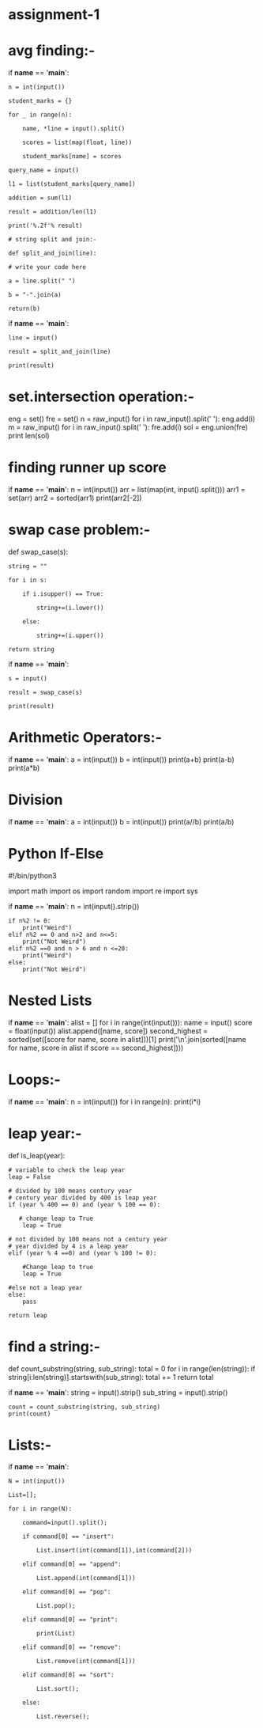 # assignment-1
# avg finding:-
if __name__ == '__main__':

    n = int(input())

    student_marks = {}

    for _ in range(n):

        name, *line = input().split()

        scores = list(map(float, line))

        student_marks[name] = scores

    query_name = input()

    l1 = list(student_marks[query_name]) 

    addition = sum(l1)

    result = addition/len(l1)

    print('%.2f'% result)

    # string split and join:-

    def split_and_join(line):

    # write your code here

    a = line.split(" ")

    b = "-".join(a)

    return(b)


if __name__ == '__main__':

    line = input()

    result = split_and_join(line)

    print(result)

  # set.intersection operation:-

  eng = set()
fre = set()
n = raw_input()
for i in raw_input().split(' '):
  eng.add(i)
m = raw_input()
for i in raw_input().split(' '):
  fre.add(i)
sol = eng.union(fre)
print len(sol)

# finding runner up score

if __name__ == '__main__':
    n = int(input())
    arr = list(map(int, input().split()))
    arr1 = set(arr)
    arr2 = sorted(arr1)
    print(arr2[-2])

# swap case problem:-

def swap_case(s):

    string = ""

    for i in s:

        if i.isupper() == True:

            string+=(i.lower())

        else:

            string+=(i.upper())

    return string


if __name__ == '__main__':

    s = input()

    result = swap_case(s)

    print(result)

# Arithmetic Operators:-

if __name__ == '__main__':
    a = int(input())
    b = int(input())
    print(a+b)
    print(a-b)
    print(a*b)

# Division

if __name__ == '__main__':
    a = int(input())
    b = int(input())
    print(a//b)
    print(a/b)
# Python If-Else

#!/bin/python3

import math
import os
import random
import re
import sys



if __name__ == '__main__':
    n = int(input().strip())
    
    if n%2 != 0:
        print("Weird")
    elif n%2 == 0 and n>2 and n<=5:
        print("Not Weird")
    elif n%2 ==0 and n > 6 and n <=20:
        print("Weird")
    else:
        print("Not Weird")

  # Nested Lists

  if __name__ == '__main__':
    alist = []
    for i in range(int(input())):
        name = input()
        score = float(input())
        alist.append([name, score])
second_highest = sorted(set([score for name, score in alist]))[1]
print('\n'.join(sorted([name for name, score in alist if score == second_highest])))

# Loops:-

if __name__ == '__main__':
    n = int(input())
    for i in range(n):
        print(i*i)

# leap year:-

def is_leap(year):
    
    # variable to check the leap year
    leap = False
    
    # divided by 100 means century year
    # century year divided by 400 is leap year
    if (year % 400 == 0) and (year % 100 == 0):
        
       # change leap to True
        leap = True

    # not divided by 100 means not a century year
    # year divided by 4 is a leap year
    elif (year % 4 ==0) and (year % 100 != 0):
        
        #Change leap to true
        leap = True

    #else not a leap year
    else:      
        pass
    
    return leap

# find a string:-

def count_substring(string, sub_string):
    total = 0
    for i in range(len(string)):
        if string[i:len(string)].startswith(sub_string):
            total += 1
    return total

if __name__ == '__main__':
    string = input().strip()
    sub_string = input().strip()
    
    count = count_substring(string, sub_string)
    print(count)

  # Lists:-

  if __name__ == '__main__':

    N = int(input())

    List=[];

    for i in range(N):

        command=input().split();

        if command[0] == "insert":

            List.insert(int(command[1]),int(command[2]))

        elif command[0] == "append":

            List.append(int(command[1]))

        elif command[0] == "pop":

            List.pop();

        elif command[0] == "print":

            print(List)

        elif command[0] == "remove":

            List.remove(int(command[1]))

        elif command[0] == "sort":

            List.sort();

        else:

            List.reverse();

